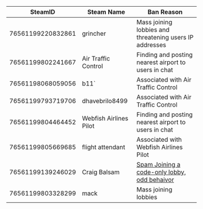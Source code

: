 | SteamID           | Steam Name             | Ban Reason                                              |
|-------------------|------------------------|---------------------------------------------------------|
| 76561199220832861 | grincher               | Mass joining lobbies and threatening users IP addresses |
| 76561199802241667 | Air Traffic Control    | Finding and posting nearest airport to users in chat    |
| 76561198068059056 | b11`                   | Associated with Air Traffic Control                     |
| 76561199793719706 | dhavebrilo8499         | Associated with Air Traffic Control                     |
| 76561199804464452 | Webfish Airlines Pilot | Finding and posting nearest airport to users in chat    |
| 76561199805669685 | flight attendant       | Associated with Webfish Airlines Pilot                  |
| 76561199139246029 | Craig Balsam           | [Spam Joining a code-only lobby, odd behaivor](https://github.com/HiiJax/Webfishing-Ban-List/issues/1) |
| 76561199803328299 | mack                   | Mass joining lobbies                                    |
